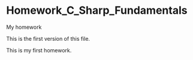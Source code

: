 # Homework_C_Sharp_Fundamentals
My homework 

This is the first version of this file.

This is my first homework.

